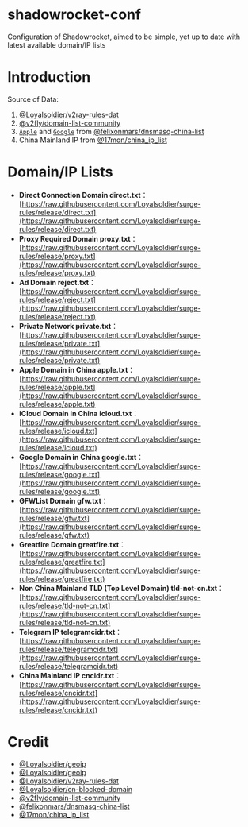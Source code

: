 # shadowrocket-conf
Configuration of Shadowrocket, aimed to be simple, yet up to date with latest available domain/IP lists

# Introduction
Source of Data: 
1. [@Loyalsoldier/v2ray-rules-dat](https://github.com/Loyalsoldier/v2ray-rules-dat)
2. [@v2fly/domain-list-community](https://github.com/v2fly/domain-list-community)
3. [`Apple`](https://github.com/Loyalsoldier/surge-rules/blob/release/apple.txt) and [`Google`](https://github.com/Loyalsoldier/surge-rules/blob/release/google.txt) from  [@felixonmars/dnsmasq-china-list](https://github.com/felixonmars/dnsmasq-china-list)
4. China Mainland IP from [@17mon/china_ip_list](https://github.com/17mon/china_ip_list)

# Domain/IP Lists

- **Direct Connection Domain direct.txt**：[https://raw.githubusercontent.com/Loyalsoldier/surge-rules/release/direct.txt](https://raw.githubusercontent.com/Loyalsoldier/surge-rules/release/direct.txt)
- **Proxy Required Domain proxy.txt**：[https://raw.githubusercontent.com/Loyalsoldier/surge-rules/release/proxy.txt](https://raw.githubusercontent.com/Loyalsoldier/surge-rules/release/proxy.txt)
- **Ad Domain reject.txt**：[https://raw.githubusercontent.com/Loyalsoldier/surge-rules/release/reject.txt](https://raw.githubusercontent.com/Loyalsoldier/surge-rules/release/reject.txt)
- **Private Network private.txt**：[https://raw.githubusercontent.com/Loyalsoldier/surge-rules/release/private.txt](https://raw.githubusercontent.com/Loyalsoldier/surge-rules/release/private.txt)
- **Apple Domain in China apple.txt**：[https://raw.githubusercontent.com/Loyalsoldier/surge-rules/release/apple.txt](https://raw.githubusercontent.com/Loyalsoldier/surge-rules/release/apple.txt)
- **iCloud Domain in China icloud.txt**：[https://raw.githubusercontent.com/Loyalsoldier/surge-rules/release/icloud.txt](https://raw.githubusercontent.com/Loyalsoldier/surge-rules/release/icloud.txt)
- **Google Domain in China google.txt**：[https://raw.githubusercontent.com/Loyalsoldier/surge-rules/release/google.txt](https://raw.githubusercontent.com/Loyalsoldier/surge-rules/release/google.txt)
- **GFWList Domain gfw.txt**：[https://raw.githubusercontent.com/Loyalsoldier/surge-rules/release/gfw.txt](https://raw.githubusercontent.com/Loyalsoldier/surge-rules/release/gfw.txt)
- **Greatfire Domain greatfire.txt**：[https://raw.githubusercontent.com/Loyalsoldier/surge-rules/release/greatfire.txt](https://raw.githubusercontent.com/Loyalsoldier/surge-rules/release/greatfire.txt)
- **Non China Mainland TLD (Top Level Domain)  tld-not-cn.txt**：[https://raw.githubusercontent.com/Loyalsoldier/surge-rules/release/tld-not-cn.txt](https://raw.githubusercontent.com/Loyalsoldier/surge-rules/release/tld-not-cn.txt)
- **Telegram IP  telegramcidr.txt**：[https://raw.githubusercontent.com/Loyalsoldier/surge-rules/release/telegramcidr.txt](https://raw.githubusercontent.com/Loyalsoldier/surge-rules/release/telegramcidr.txt)
- **China Mainland IP  cncidr.txt**：[https://raw.githubusercontent.com/Loyalsoldier/surge-rules/release/cncidr.txt](https://raw.githubusercontent.com/Loyalsoldier/surge-rules/release/cncidr.txt)

# Credit

- [@Loyalsoldier/geoip](https://github.com/Loyalsoldier/geoip)
- [@Loyalsoldier/geoip](https://github.com/Loyalsoldier/surge-rules)
- [@Loyalsoldier/v2ray-rules-dat](https://github.com/Loyalsoldier/v2ray-rules-dat)
- [@Loyalsoldier/cn-blocked-domain](https://github.com/Loyalsoldier/cn-blocked-domain)
- [@v2fly/domain-list-community](https://github.com/v2fly/domain-list-community)
- [@felixonmars/dnsmasq-china-list](https://github.com/felixonmars/dnsmasq-china-list)
- [@17mon/china_ip_list](https://github.com/17mon/china_ip_list)
